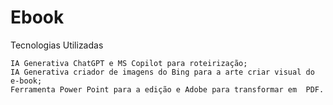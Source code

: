 # Ebook



Tecnologias Utilizadas 

    IA Generativa ChatGPT e MS Copilot para roteirização;
    IA Generativa criador de imagens do Bing para a arte criar visual do e-book;
    Ferramenta Power Point para a edição e Adobe para transformar em  PDF.


